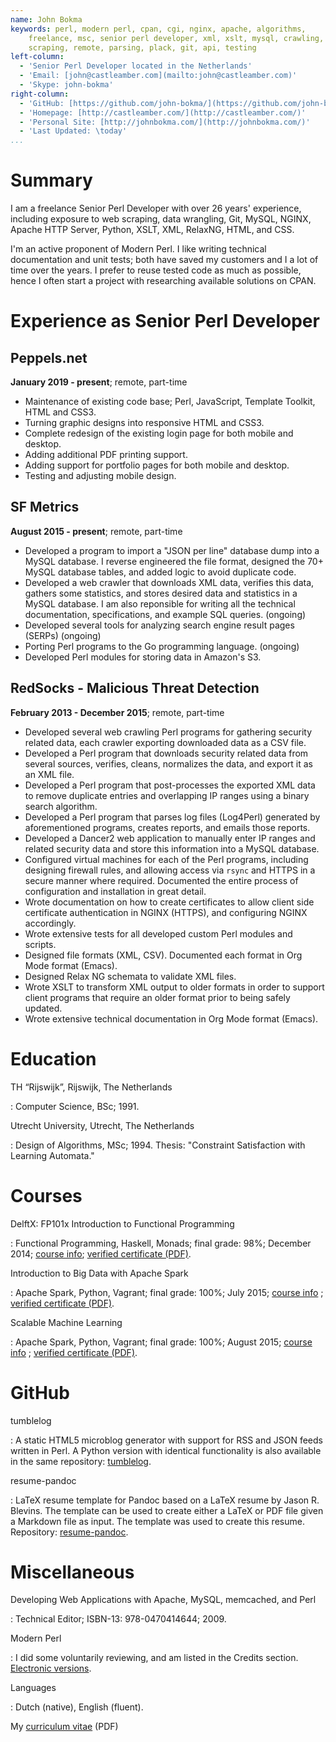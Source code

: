 ```yaml
---
name: John Bokma
keywords: perl, modern perl, cpan, cgi, nginx, apache, algorithms,
    freelance, msc, senior perl developer, xml, xslt, mysql, crawling,
	scraping, remote, parsing, plack, git, api, testing
left-column:
  - 'Senior Perl Developer located in the Netherlands'
  - 'Email: [john@castleamber.com](mailto:john@castleamber.com)'
  - 'Skype: john-bokma'
right-column:
  - 'GitHub: [https://github.com/john-bokma/](https://github.com/john-bokma/)'
  - 'Homepage: [http://castleamber.com/](http://castleamber.com/)'
  - 'Personal Site: [http://johnbokma.com/](http://johnbokma.com/)'
  - 'Last Updated: \today'
...
```


# Summary

I am a freelance Senior Perl Developer with over 26 years' experience,
including exposure to web scraping, data wrangling, Git, MySQL,
NGINX, Apache HTTP Server, Python, XSLT, XML, RelaxNG, HTML, and CSS.

I'm an active proponent of Modern Perl. I like writing technical
documentation and unit tests; both have saved my customers and I a
lot of time over the years. I prefer to reuse tested code as much as
possible, hence I often start a project with researching available
solutions on CPAN.

# Experience as Senior Perl Developer

## Peppels.net

**January 2019 - present**; remote, part-time

 - Maintenance of existing code base; Perl, JavaScript, Template
   Toolkit, HTML and CSS3.
 - Turning graphic designs into responsive HTML and CSS3.
 - Complete redesign of the existing login page for both mobile and desktop.
 - Adding additional PDF printing support.
 - Adding support for portfolio pages for both mobile and desktop.
 - Testing and adjusting mobile design.

## SF Metrics

**August 2015 - present**; remote, part-time

 - Developed a program to import a "JSON per line" database dump into
   a MySQL database. I reverse engineered the file format, designed
   the 70+ MySQL database tables, and added logic to avoid duplicate
   code.
 - Developed a web crawler that downloads XML data, verifies this
   data, gathers some statistics, and stores desired data and
   statistics in a MySQL database. I am also reponsible for writing
   all the technical documentation, specifications, and example SQL
   queries. (ongoing)
 - Developed several tools for analyzing search engine result pages
   (SERPs) (ongoing)
 - Porting Perl programs to the Go programming language. (ongoing)
 - Developed Perl modules for storing data in Amazon's S3.

## RedSocks - Malicious Threat Detection

**February 2013 - December 2015**; remote, part-time

 - Developed several web crawling Perl programs for gathering security
   related data, each crawler exporting downloaded data as a CSV file.
 - Developed a Perl program that downloads security related data
   from several sources, verifies, cleans, normalizes the data, and
   export it as an XML file.
 - Developed a Perl program that post-processes the exported XML data
   to remove duplicate entries and overlapping IP ranges using a
   binary search algorithm.
 - Developed a Perl program that parses log files (Log4Perl) generated
   by aforementioned programs, creates reports, and emails those
   reports.
 - Developed a Dancer2 web application to manually enter IP ranges and
   related security data and store this information into a MySQL
   database.
 - Configured virtual machines for each of the Perl programs,
   including designing firewall rules, and allowing access via `rsync`
   and HTTPS in a secure manner where required. Documented the entire
   process of configuration and installation in great detail.
 - Wrote documentation on how to create certificates to allow client
   side certificate authentication in NGINX (HTTPS), and configuring
   NGINX accordingly.
 - Wrote extensive tests for all developed custom Perl modules and
   scripts.
 - Designed file formats (XML, CSV). Documented each format in Org
   Mode format (Emacs).
 - Designed Relax NG schemata to validate XML files.
 - Wrote XSLT to transform XML output to older formats in order to
   support client programs that require an older format prior to being
   safely updated.
 - Wrote extensive technical documentation in Org Mode format (Emacs).

# Education

TH “Rijswijk”, Rijswijk, The Netherlands

:   Computer Science, BSc; 1991.

Utrecht University, Utrecht, The Netherlands

:   Design of Algorithms, MSc; 1994. Thesis: "Constraint
    Satisfaction with Learning Automata."

# Courses

DelftX: FP101x Introduction to Functional Programming

: Functional Programming, Haskell, Monads; final grade: 98%; December 2014;
  [course info](https://courses.edx.org/courses/DelftX/FP101x/3T2014/info);
  [verified certificate (PDF)](https://s3.amazonaws.com/verify.edx.org/downloads/6d4d4270a06545ecbdc12f4a9c5cafa4/Certificate.pdf).

Introduction to Big Data with Apache Spark

: Apache Spark, Python, Vagrant; final grade: 100%; July 2015;
  [course info](https://courses.edx.org/courses/BerkeleyX/CS100.1x/1T2015/info)
  ;
  [verified certificate (PDF)](https://s3.amazonaws.com/verify.edx.org/downloads/f94790bd236c48ca9e943fa50c5d8c48/Certificate.pdf).

Scalable Machine Learning

: Apache Spark, Python, Vagrant; final grade: 100%; August 2015;
  [course info](https://courses.edx.org/courses/BerkeleyX/CS190.1x/1T2015/info)
  ;
  [verified certificate (PDF)](https://s3.amazonaws.com/verify.edx.org/downloads/90d3c61ff8bb49d080c914dbfa1aa1e7/Certificate.pdf).

# GitHub

tumblelog

 : A static HTML5 microblog generator with support for RSS and JSON
   feeds written in Perl. A Python version with identical
   functionality is also available in the same repository:
   [tumblelog](https://github.com/john-bokma/tumblelog).

resume-pandoc

 : LaTeX resume template for Pandoc based on a LaTeX resume by Jason
   R. Blevins. The template can be used to create either a LaTeX or
   PDF file given a Markdown file as input. The template was used to
   create this resume. Repository:
   [resume-pandoc](https://github.com/john-bokma/resume-pandoc).

# Miscellaneous

Developing Web Applications with Apache, MySQL, memcached, and Perl

: Technical Editor; ISBN-13: 978-0470414644; 2009.

Modern Perl

: I did some voluntarily reviewing, and am listed in the Credits
  section. [Electronic versions](http://onyxneon.com/books/modern_perl/).

Languages

: Dutch (native), English (fluent).

My [curriculum vitae](http://castleamber.com/documents/perl-programmer-john-bokma-cv.pdf) (PDF)
